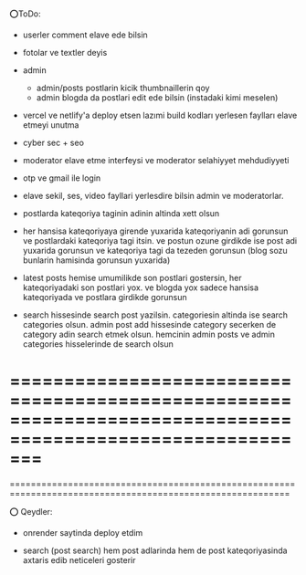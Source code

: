 ⭕ToDo:

- userler comment elave ede bilsin 

- fotolar ve textler deyis 

- admin
  - admin/posts postlarin kicik thumbnaillerin qoy
  - admin blogda da postlari edit ede bilsin (instadaki kimi meselen)

- vercel ve netlify'a deploy etsen lazımi build kodları yerlesen faylları elave etmeyi unutma 

- cyber sec + seo

- moderator elave etme interfeysi ve moderator selahiyyet mehdudiyyeti

- otp ve gmail ile login

- elave sekil, ses, video fayllari yerlesdire bilsin admin ve moderatorlar.

- postlarda kateqoriya taginin adinin altinda xett olsun

- her hansisa kateqoriyaya girende yuxarida kateqoriyanin adi gorunsun ve postlardaki kateqoriya tagi itsin. ve  postun ozune girdikde ise post adi yuxarida gorunsun ve kateqoriya tagi da tezeden gorunsun (blog sozu bunlarin hamisinda gorunsun yuxarida)

- latest posts hemise umumilikde son postlari gostersin, her kateqoriyadaki son postlari yox. ve blogda yox sadece hansisa kateqoriyada ve postlara girdikde gorunsun

- search hissesinde search post yazilsin. categoriesin altinda ise search categories olsun. admin post add hissesinde category secerken de category adin search etmek olsun. hemcinin admin posts ve admin categories hisselerinde de search olsun



===========================================================================================================
===========================================================================================================
===========================================================================================================



⭕ Qeydler:

- onrender saytinda deploy etdim

- search (post search) hem post adlarinda hem de post kateqoriyasinda axtaris edib neticeleri gosterir
